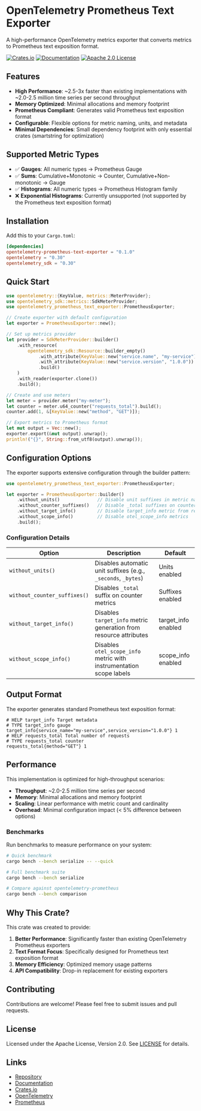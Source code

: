 # OpenTelemetry Prometheus Text Exporter

A high-performance OpenTelemetry metrics exporter that converts metrics to Prometheus text exposition format.

[![Crates.io](https://img.shields.io/crates/v/opentelemetry-prometheus-text-exporter.svg)](https://crates.io/crates/opentelemetry-prometheus-text-exporter)
[![Documentation](https://img.shields.io/docsrs/opentelemetry-prometheus-text-exporter.svg)](https://docs.rs/opentelemetry-prometheus-text-exporter)
[![Apache 2.0 License](https://img.shields.io/badge/license-Apache%202.0-blue.svg)](LICENSE)

## Features

- **High Performance**: ~2.5-3x faster than existing implementations with ~2.0-2.5 million time series per second throughput
- **Memory Optimized**: Minimal allocations and memory footprint
- **Prometheus Compliant**: Generates valid Prometheus text exposition format
- **Configurable**: Flexible options for metric naming, units, and metadata
- **Minimal Dependencies**: Small dependency footprint with only essential crates (smartstring for optimization)

## Supported Metric Types

- ✅ **Gauges**: All numeric types → Prometheus Gauge
- ✅ **Sums**: Cumulative+Monotonic → Counter, Cumulative+Non-monotonic → Gauge
- ✅ **Histograms**: All numeric types → Prometheus Histogram family
- ❌ **Exponential Histograms**: Currently unsupported (not supported by the Prometheus text exposition format)

## Installation

Add this to your `Cargo.toml`:

```toml
[dependencies]
opentelemetry-prometheus-text-exporter = "0.1.0"
opentelemetry = "0.30"
opentelemetry_sdk = "0.30"
```

## Quick Start

```rust
use opentelemetry::{KeyValue, metrics::MeterProvider};
use opentelemetry_sdk::metrics::SdkMeterProvider;
use opentelemetry_prometheus_text_exporter::PrometheusExporter;

// Create exporter with default configuration
let exporter = PrometheusExporter::new();

// Set up metrics provider
let provider = SdkMeterProvider::builder()
    .with_resource(
        opentelemetry_sdk::Resource::builder_empty()
            .with_attribute(KeyValue::new("service.name", "my-service"))
            .with_attribute(KeyValue::new("service.version", "1.0.0"))
            .build()
    )
    .with_reader(exporter.clone())
    .build();

// Create and use meters
let meter = provider.meter("my-meter");
let counter = meter.u64_counter("requests_total").build();
counter.add(1, &[KeyValue::new("method", "GET")]);

// Export metrics to Prometheus format
let mut output = Vec::new();
exporter.export(&mut output).unwrap();
println!("{}", String::from_utf8(output).unwrap());
```

## Configuration Options

The exporter supports extensive configuration through the builder pattern:

```rust
use opentelemetry_prometheus_text_exporter::PrometheusExporter;

let exporter = PrometheusExporter::builder()
    .without_units()              // Disable unit suffixes in metric names
    .without_counter_suffixes()   // Disable _total suffixes on counters
    .without_target_info()        // Disable target_info metric from resources
    .without_scope_info()         // Disable otel_scope_info metrics
    .build();
```

### Configuration Details

| Option | Description | Default |
|--------|-------------|---------|
| `without_units()` | Disables automatic unit suffixes (e.g., `_seconds`, `_bytes`) | Units enabled |
| `without_counter_suffixes()` | Disables `_total` suffix on counter metrics | Suffixes enabled |
| `without_target_info()` | Disables `target_info` metric generation from resource attributes | target_info enabled |
| `without_scope_info()` | Disables `otel_scope_info` metric with instrumentation scope labels | scope_info enabled |

## Output Format

The exporter generates standard Prometheus text exposition format:

```text
# HELP target_info Target metadata
# TYPE target_info gauge
target_info{service_name="my-service",service_version="1.0.0"} 1
# HELP requests_total Total number of requests
# TYPE requests_total counter
requests_total{method="GET"} 1
```

## Performance

This implementation is optimized for high-throughput scenarios:

- **Throughput**: ~2.0-2.5 million time series per second
- **Memory**: Minimal allocations and memory footprint
- **Scaling**: Linear performance with metric count and cardinality
- **Overhead**: Minimal configuration impact (< 5% difference between options)

### Benchmarks

Run benchmarks to measure performance on your system:

```bash
# Quick benchmark
cargo bench --bench serialize -- --quick

# Full benchmark suite
cargo bench --bench serialize

# Compare against opentelemetry-prometheus
cargo bench --bench comparison
```

## Why This Crate?

This crate was created to provide:

1. **Better Performance**: Significantly faster than existing OpenTelemetry Prometheus exporters
2. **Text Format Focus**: Specifically designed for Prometheus text exposition format
3. **Memory Efficiency**: Optimized memory usage patterns
4. **API Compatibility**: Drop-in replacement for existing exporters

## Contributing

Contributions are welcome! Please feel free to submit issues and pull requests.

## License

Licensed under the Apache License, Version 2.0. See [LICENSE](LICENSE) for details.

## Links

- [Repository](https://github.com/sandhose/opentelemetry-prometheus-text-exporter)
- [Documentation](https://docs.rs/opentelemetry-prometheus-text-exporter)
- [Crates.io](https://crates.io/crates/opentelemetry-prometheus-text-exporter)
- [OpenTelemetry](https://opentelemetry.io/)
- [Prometheus](https://prometheus.io/)
